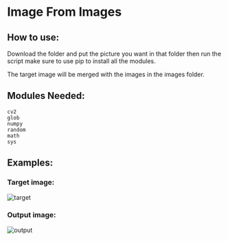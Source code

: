 # Image From Images

## How to use:

Download the folder and put the picture you want in that folder then run the script make sure to use pip to install all the modules.

The target image will be merged with the images in the images folder.

## Modules Needed: 

```
cv2
glob
numpy
random
math
sys
```
## Examples:


### Target image:

![target](https://user-images.githubusercontent.com/95291720/157101779-2b9bf1c1-baa0-4b55-b657-8f02b63bf7e3.jpg)

### Output image:

![output](https://user-images.githubusercontent.com/95291720/157101836-5f49ee5d-26f6-48f5-8cc3-309c0f55029c.jpg)
